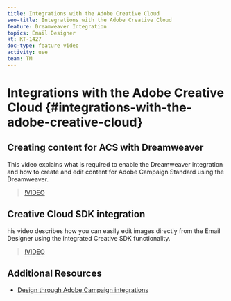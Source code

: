 ```yaml
---
title: Integrations with the Adobe Creative Cloud
seo-title: Integrations with the Adobe Creative Cloud
feature: Dreamweaver Integration 
topics: Email Designer
kt: KT-1427
doc-type: feature video
activity: use
team: TM
---
```


# Integrations with the Adobe Creative Cloud {#integrations-with-the-adobe-creative-cloud}

## Creating content for ACS with Dreamweaver

This video explains what is required to enable the Dreamweaver integration and how to create and edit content for Adobe Campaign Standard using the Dreamweaver.

>[!VIDEO](https://video.tv.adobe.com/v/23121?quality=12)

## Creative Cloud SDK integration

his video describes how you can easily edit images directly from the Email Designer using the integrated Creative SDK functionality.

>[!VIDEO](https://video.tv.adobe.com/v/23117?quality=12)

## Additional Resources

* [Design through Adobe Campaign integrations](https://helpx.adobe.com/campaign/standard/designing/using/about-email-content-design.html#design-through-adobe-campaign-integrations)
